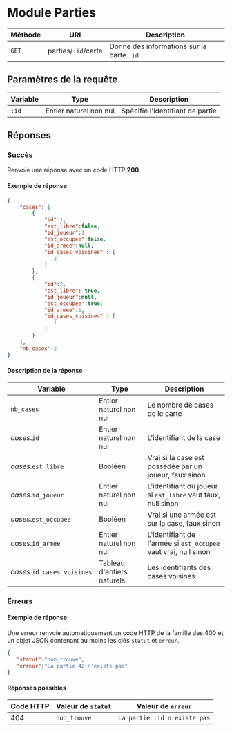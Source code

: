 # Module Parties

Méthode | URI | Description
------------- | ------------- | -------------
`GET`  | parties/`:id`/carte | Donne des informations sur la carte `:id`

## Paramètres de la requête
Variable | Type | Description
------------- | ------------- | -------------
`:id`  | Entier naturel non nul | Spécifie l'identifiant de partie

## Réponses
### Succès
Renvoie une réponse avec un code HTTP **200**.

#### Exemple de réponse
```json
{
    "cases": [
        {
            "id":1,
            "est_libre":false,
            "id_joueur":1,
            "est_occupee":false,
            "id_armee":null,
            "id_cases_voisines" : [
               2 
            ]
        },
        {
            "id":2,
            "est_libre": true,
            "id_joueur":null,
            "est_occupee":true,
            "id_armee":1,
            "id_cases_voisines" : [
               1 
            ]
        }
    ],
    "nb_cases":2
}
```
#### Description de la réponse
Variable | Type | Description
------------- | ------------- | -------------
`nb_cases` | Entier naturel non nul | Le nombre de cases de le carte
*cases*.`id`  | Entier naturel non nul | L'identifiant de la case
*cases*.`est_libre`  | Booléen | Vrai si la case est possédée par un joueur, faux sinon
*cases*.`id_joueur`  | Entier naturel non nul | L'identifiant du joueur si `est_libre` vaut faux, null sinon
*cases*.`est_occupee`  | Booléen | Vrai si une armée est sur la case, faux sinon
*cases*.`id_armee`  | Entier naturel non nul | L'identifiant de l'armée si `est_occupee` vaut vrai, null sinon
*cases*.`id_cases_voisines`  | Tableau d'entiers naturels | Les identifiants des cases voisines

### Erreurs
#### Exemple de réponse
Une erreur renvoie automatiquement un code HTTP de la famille des 400 et un objet JSON contenant au moins les clés `statut` et `erreur`.
```json
{
   "statut":"non_trouve",
   "erreur":"La partie 42 n'existe pas"
}
```

#### Réponses possibles
Code HTTP | Valeur de `statut` | Valeur de `erreur`
------------- | ------------- | -------------
404  | `non_trouve` | `La partie :id n'existe pas`
